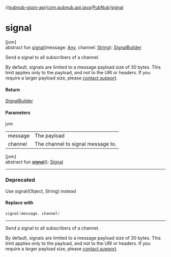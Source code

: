 //[pubnub-gson-api](../../../index.md)/[com.pubnub.api.java](../index.md)/[PubNub](index.md)/[signal](signal.md)

# signal

[jvm]\
abstract fun [signal](signal.md)(message: [Any](https://kotlinlang.org/api/latest/jvm/stdlib/kotlin-stdlib/kotlin/-any/index.html), channel: [String](https://kotlinlang.org/api/latest/jvm/stdlib/kotlin-stdlib/kotlin/-string/index.html)): [SignalBuilder](../../com.pubnub.api.java.v2.endpoints.pubsub/-signal-builder/index.md)

Send a signal to all subscribers of a channel.

By default, signals are limited to a message payload size of 30 bytes. This limit applies only to the payload, and not to the URI or headers. If you require a larger payload size, please [contact support](mailto:support@pubnub.com).

#### Return

[SignalBuilder](../../com.pubnub.api.java.v2.endpoints.pubsub/-signal-builder/index.md)

#### Parameters

jvm

| | |
|---|---|
| message | The payload |
| channel | The channel to signal message to. |

[jvm]\
abstract fun [~~signal~~](signal.md)(): [Signal](../../com.pubnub.api.java.endpoints.pubsub/-signal/index.md)

---

### Deprecated

Use signal(Object, String) instead

#### Replace with

```kotlin
signal(message, channel)
```
---

Send a signal to all subscribers of a channel.

By default, signals are limited to a message payload size of 30 bytes. This limit applies only to the payload, and not to the URI or headers. If you require a larger payload size, please [contact support](mailto:support@pubnub.com).
